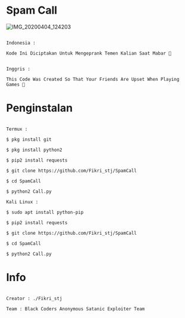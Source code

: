 # Spam Call

![IMG_20200404_124203](https://user-images.githubusercontent.com/59508497/78451380-7f944800-76af-11ea-95b2-580464154cac.JPG)

```

Indonesia :

Kode Ini Diciptakan Untuk Mengeprank Temen Kalian Saat Mabar 🤣

```

```

Inggris : 

This Code Was Created So That Your Friends Are Upset When Playing Games 🤣
```

# Penginstalan

```

Termux :

$ pkg install git

$ pkg install python2

$ pip2 install requests

$ git clone https://github.com/Fikri_stj/SpamCall

$ cd SpamCall

$ python2 Call.py

Kali Linux :

$ sudo apt install python-pip

$ pip2 install requests

$ git clone https://github.com/Fikri_stj/SpamCall

$ cd SpamCall

$ python2 Call.py

```

# Info

```

Creator : ./Fikri_stj

Team : Black Coders Anonymous Satanic Exploiter Team


```

